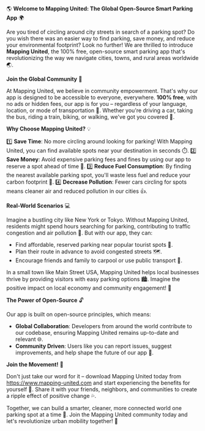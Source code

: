 🌎 **Welcome to Mapping United: The Global Open-Source Smart Parking App** 🌍

Are you tired of circling around city streets in search of a parking spot? Do you wish there was an easier way to find parking, save money, and reduce your environmental footprint? Look no further! We are thrilled to introduce **Mapping United**, the 100% free, open-source smart parking app that's revolutionizing the way we navigate cities, towns, and rural areas worldwide 🌏.

**Join the Global Community** 🌟

At Mapping United, we believe in community empowerment. That's why our app is designed to be accessible to everyone, everywhere. **100% free**, with no ads or hidden fees, our app is for you – regardless of your language, location, or mode of transportation 🚀. Whether you're driving a car, taking the bus, riding a train, biking, or walking, we've got you covered 🌈.

**Why Choose Mapping United?** 💡

1️⃣ **Save Time**: No more circling around looking for parking! With Mapping United, you can find available spots near your destination in seconds ⏱️.
2️⃣ **Save Money**: Avoid expensive parking fees and fines by using our app to reserve a spot ahead of time 💸.
3️⃣ **Reduce Fuel Consumption**: By finding the nearest available parking spot, you'll waste less fuel and reduce your carbon footprint 🌿.
4️⃣ **Decrease Pollution**: Fewer cars circling for spots means cleaner air and reduced pollution in our cities 👍.

**Real-World Scenarios** 💻

Imagine a bustling city like New York or Tokyo. Without Mapping United, residents might spend hours searching for parking, contributing to traffic congestion and air pollution 🚨. But with our app, they can:

* Find affordable, reserved parking near popular tourist spots 🔑.
* Plan their route in advance to avoid congested streets 🗺️.
* Encourage friends and family to carpool or use public transport 👫.

In a small town like Main Street USA, Mapping United helps local businesses thrive by providing visitors with easy parking options 🏙️. Imagine the positive impact on local economy and community engagement! 💪

**The Power of Open-Source** 🔓

Our app is built on open-source principles, which means:

* **Global Collaboration**: Developers from around the world contribute to our codebase, ensuring Mapping United remains up-to-date and relevant 🌐.
* **Community Driven**: Users like you can report issues, suggest improvements, and help shape the future of our app 👥.

**Join the Movement!** 🚀

Don't just take our word for it – download Mapping United today from https://www.mapping-united.com and start experiencing the benefits for yourself 🔁. Share it with your friends, neighbors, and communities to create a ripple effect of positive change 💦.

Together, we can build a smarter, cleaner, more connected world one parking spot at a time 🌟. Join the Mapping United community today and let's revolutionize urban mobility together! 🚀